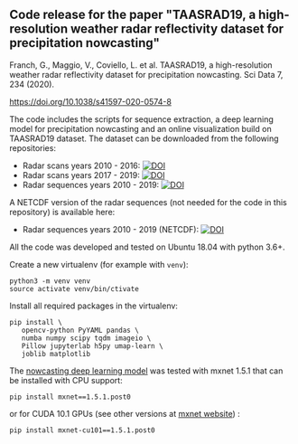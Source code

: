 Code release for the paper "TAASRAD19, a high-resolution weather radar reflectivity dataset for precipitation nowcasting"
---
Franch, G., Maggio, V., Coviello, L. et al. TAASRAD19, a high-resolution weather radar reflectivity dataset for precipitation nowcasting. Sci Data 7, 234 (2020).

https://doi.org/10.1038/s41597-020-0574-8


The code includes the scripts for sequence extraction, a deep learning model for precipitation nowcasting and an online visualization build on TAASRAD19 dataset.
The dataset can be downloaded from the following repositories:
- Radar scans years 2010 - 2016:
[![DOI](https://zenodo.org/badge/DOI/10.5281/zenodo.3577451.svg)](https://doi.org/10.5281/zenodo.3577451)
- Radar scans years 2017 - 2019:
[![DOI](https://zenodo.org/badge/DOI/10.5281/zenodo.3591396.svg)](https://doi.org/10.5281/zenodo.3591396)
- Radar sequences years 2010 - 2019:
[![DOI](https://zenodo.org/badge/DOI/10.5281/zenodo.3591404.svg)](https://doi.org/10.5281/zenodo.3591404)

A NETCDF version of the radar sequences (not needed for the code in this repository) is available here:
- Radar sequences years 2010 - 2019 (NETCDF):
[![DOI](https://zenodo.org/badge/DOI/10.5281/zenodo.3866204.svg)](https://doi.org/10.5281/zenodo.3866204)

All the code was developed and tested on Ubuntu 18.04 with python 3.6+.

Create a new virtualenv (for example with `venv`):
```
python3 -m venv venv 
source activate venv/bin/ctivate
```

Install all required packages in the virtualenv:
```
pip install \
   opencv-python PyYAML pandas \
   numba numpy scipy tqdm imageio \
   Pillow jupyterlab h5py umap-learn \
   joblib matplotlib
```

The [nowcasting deep learning model](deep_learning_nowcasting) was tested with mxnet 1.5.1
that can be installed with CPU support:
```
pip install mxnet==1.5.1.post0
```
or for CUDA 10.1 GPUs (see other versions at
[mxnet website](https://mxnet.apache.org/get_started/?version=v1.5.1)) :
```
pip install mxnet-cu101==1.5.1.post0
```

